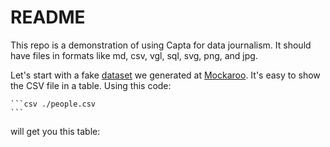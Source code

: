 # README

This repo is a demonstration of using Capta for data journalism.
It should have files in formats like md, csv, vgl, sql, svg, png, and jpg.

Let's start with a fake [dataset](people.csv) we generated at [Mockaroo](https://www.mockaroo.com/).
It's easy to show the CSV file in a table. Using this code:

````
```csv ./people.csv
```
````

will get you this table:

```csv ./people.csv
```
